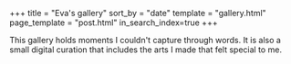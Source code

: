 +++
title = "Eva's gallery"
sort_by = "date"
template = "gallery.html"
page_template = "post.html"
in_search_index=true
+++

This gallery holds moments I couldn't capture through words. It is also a small digital curation that includes the arts I made that felt special to me.